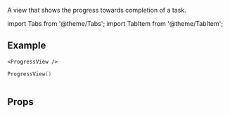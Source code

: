 ---
---

A view that shows the progress towards completion of a task.

import Tabs from '@theme/Tabs';
import TabItem from '@theme/TabItem';

## Example

<Tabs>
<TabItem value="srn" label="swiftui-react-native">

```tsx
<ProgressView />
```

</TabItem>
<TabItem value="swiftui" label="SwiftUI">

```swift
ProgressView()
```

</TabItem>
<TabItem value="react-native" label="React Native">

```tsx

```

</TabItem>
</Tabs>

## Props